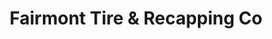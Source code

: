 ---
title: "Fairmont Tire & Recapping Co"
url: /fairmont/fairmont-tire-and-recapping-co/
shop: tyres
---